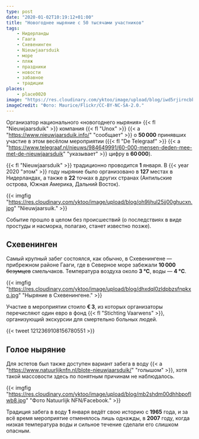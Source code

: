 ```yaml
---
type: post
date: "2020-01-02T10:19:12+01:00"
title: "Новогоднее ныряние с 50 тысячами участников"
tags:
    - Нидерланды
    - Гаага
    - Схевенинген
    - Nieuwjaarsduik
    - море
    - пляж
    - праздники
    - новости
    - забавное
    - традиции
places:
    - place0020
image: "https://res.cloudinary.com/yktoo/image/upload/blog/iwd5rjirncbkgo5iii3h.jpg"
imageCredit: "Фото: Maurice/Flickr/CC-BY-NC-SA-2.0."
---
```


Организатор национального «новогоднего ныряния» {{< fl "Nieuwjaarsduik" >}} компания {{< fl "Unox" >}} {{< a "https://www.nieuwjaarsduik.info/" "сообщает" >}} о **50 000** принявших участие в этом весёлом мероприятии ({{< fl "De Telegraaf" >}} {{< a "https://www.telegraaf.nl/nieuws/984649991/60-000-mensen-deden-mee-met-de-nieuwjaarsduik" "указывает" >}} цифру в **60 000**).

{{< fl "Nieuwjaarsduik" >}} традиционно проводится **1** января. В {{< year 2020 "этом" >}} году ныряние было организовано в **127** местах в Нидерландах, а также в **22** точках в других странах (Антильские острова, Южная Америка, Дальний Восток).

<!--more-->

{{< imgfig "https://res.cloudinary.com/yktoo/image/upload/blog/oh9ljhul25jj00ghucxn.jpg" "Nieuwjaarsuik." >}}

Событие прошло в целом без происшествий (о последствиях в виде простуды и насморка, полагаю, станет известно позже).

## Схевенинген

Самый крупный забег состоялся, как обычно, в Схевенингене — прибрежном районе Гааги, где в Северное море забежали **10 000** ~~безумцев~~ смельчаков. Температура воздуха около **3 °C**, воды — **4 °C**.

{{< imgfig "https://res.cloudinary.com/yktoo/image/upload/blog/dhxdql0zldpbzsfnpkxo.jpg" "Ныряние в Схевенингене." >}}

Участие в мероприятии стоило **€ 3**, из которых организаторы перечисляют один евро в фонд {{< fl "Stichting Vaarwens" >}}, организующий экскурсии для смертельно больных людей.

{{< tweet 1212369108156780551 >}}

## Голое ныряние

Для эстетов был также доступен вариант забега в воду {{< a "https://www.natuurlijknfn.nl/blote-nieuwjaarsduik/" "голышом" >}}, хотя такой массовости здесь по понятным причинам не наблюдалось.

{{< imgfig "https://res.cloudinary.com/yktoo/image/upload/blog/mb2shdm00dhhbpoflwb8.jpg" "Фото Natuurlijk NFN/Facebook." >}}

Традиция забега в воду **1** января ведёт свою историю с **1965** года, и за всё время мероприятие отменялось лишь однажды, в **2007** году, когда низкая температура воды и сильное течение сделали его слишком опасным.
